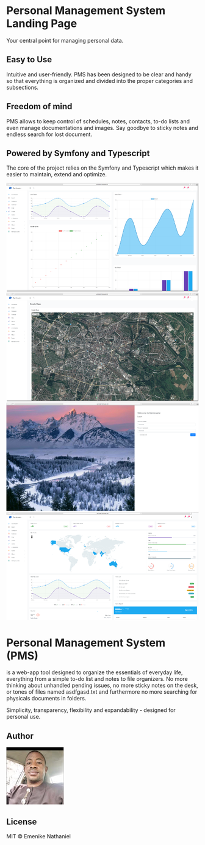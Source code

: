 # Personal Management System Landing Page

Your central point for managing personal data.

## Easy to Use
Intuitive and user-friendly. PMS has been designed to be clear and handy so that everything is organized and divided into the proper categories and subsections.

## Freedom of mind
PMS allows to keep control of schedules, notes, contacts, to-do lists and even manage documentations and images. Say goodbye to sticky notes and endless search for lost document.

## Powered by Symfony and Typescript
The core of the project relies on the Symfony and Typescript which makes it easier to maintain, extend and optimize.

<img src="https://github.com/Githubnath/Personal-management-system/blob/main/src/assets/static/images/preview4.png">

<img src="https://github.com/Githubnath/Personal-management-system/blob/main/src/assets/static/images/preview3.png">

<img src="https://github.com/Githubnath/Personal-management-system/blob/main/src/assets/static/images/preview1.png">

<img src="https://github.com/Githubnath/Personal-management-system/blob/main/src/assets/static/images/preview2.png">


# Personal Management System (PMS)
 is a web-app tool designed to organize the essentials of everyday life, everything from a simple to-do list and notes to file organizers. No more thinking about unhandled pending issues, no more sticky notes on the desk, or tones of files named asdfgasd.txt and furthermore no more searching for physicals documents in folders.

Simplicity, transparency, flexibility and expandability - designed for personal use.

## Author

<img src="https://github.com/Githubnath/Personal-management-system/blob/main/src/assets/static/images/githubnath_avatar.jpg"> 


## License

MIT © Emenike Nathaniel
